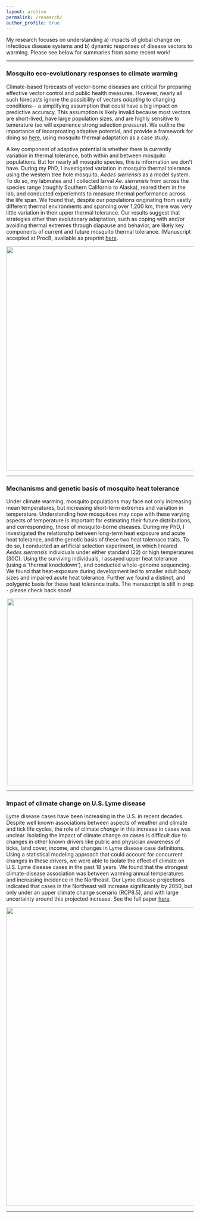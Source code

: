 ```yaml
---
layout: archive
permalink: /research/
author_profile: true
---
```


My research focuses on understanding a) impacts of global change on infectious disease systems and b) dynamic responses of disease vectors to warming. Please see below for summaries from some recent work! 

---
### Mosquito eco-evolutionary responses to climate warming ###

Climate-based forecasts of vector-borne diseases are critical for preparing effective vector control and public health measures. However, nearly all such forecasts ignore the possibility of vectors *adapting* to changing conditions-- a simplifying assumption that could have a big impact on predictive accuracy. This assumption is likely invalid because most vectors are short-lived, have large population sizes, and are highly sensitive to temerature (so will experience strong selection pressure). We outline the importance of incorproating adaptive potential, and provide a framework for doing so [here](https://elifesciences.org/articles/69630), using mosquito thermal adaptation as a case study.

A key component of adaptive potential is whether there is currently variation in thermal tolerance, both within and between mosquito populations. But for nearly all mosquito species, this is information we don't have. During my PhD, I investigated variation in mosquito thermal tolerance using the western tree hole mosquito, *Aedes sierrensis* as a model system. To do so, my labmates and I collected larval *Ae. sierrensis* from across the species range (roughly Southern California to Alaska), reared them in the lab, and conducted experiemnts to measure thermal performance across the life span. We found that, despite our populations originating from vastly different thermal environments and spanning over 1,200 km, there was very little variation in their upper thermal tolerance. Our results suggest that strategies other than evolutonary adaptation, such as coping with and/or avoiding thermal extremes through diapause and behavior, are likely key components of current and future mosquito thermal tolerance. (Manuscript accepted at ProcB, available as preprint [here](https://www.biorxiv.org/content/10.1101/2023.03.02.530886v2.full).

<p align="center">
  <img width="600"
    src="http://lcouper.github.io/assets/AeSierrensisWork.jpg">
  </p>    

---

### Mechanisms and genetic basis of mosquito heat tolerance ###

Under climate warming, mosquito populations may face not only increasing mean temperatures, but increasing short-term extremes and variation in temperature. Understanding how mosquitoes may cope with these varying aspects of temperature is important for estimating their future distributions, and corresponding, those of mosquito-borne diseases. During my PhD, I investigated the relationshp between long-term heat exposure and acute heat tolerance, and the genetic basis of these two heat tolernace traits. To do so, I conducted an artificial selection experiment, in which I reared *Aedes sierrensis* individuals under either standard (22) or high temperatures (30C). Using the surviving individuals, I assayed upper heat tolerance (using a 'thermal knockdown'), and conducted whole-genome sequencing. We found that heat-exposure during development led to smaller adult body sizes and impaired acute heat tolerance. Further we found a distinct, and polygenic basis for these heat tolerance traits. The manuscript is still in prep - please check back soon!

<p align="center">
  <img width="500"
src="https://github.com/lcouper/lcouper.github.io/assets/10873177/97f3bd3a-4945-43c1-acbf-7884f875015d">
</p>

---

### Impact of climate change on U.S. Lyme disease ###

Lyme disease cases have been increasing in the U.S. in recent decades. Despite well known associations between aspects of weather and climate and tick life cycles, the role of climate *change* in this increase in cases was unclear. Isolating the impact of climate change on cases is difficult due to changes in other known drivers like public and physician awareness of ticks, land cover, income, and changes in Lyme disease case definitions.  Using a statistical modeling approach that could account for concurrent changes in these drivers, we were able to isolate the effect of climate on U.S. Lyme disease cases in the past 18 years. We found that the strongest climate-disease association was between warming annual temperatures and increasing incidence in the Northeast. Our Lyme disease projections indicated that cases in the Northeast will increase significantly by 2050, but only under an upper climate change scenario (RCP8.5), and with large uncertainty around this projected increase. See the full paper [here](https://onlinelibrary.wiley.com/doi/full/10.1111/gcb.15435).

<p align="center">
  <img width="800"
    src="http://lcouper.github.io/assets/Couper_GCB_Figure3b.jpg">
  </p>   
  
---








